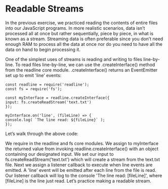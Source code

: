 # Readable Streams

In the previous exercise, we practiced reading the contents of entire files into our JavaScript programs. In more realistic scenarios, data isn’t processed all at once but rather sequentially, piece by piece, in what is known as a stream. Streaming data is often preferable since you don’t need enough RAM to process all the data at once nor do you need to have all the data on hand to begin processing it.

One of the simplest uses of streams is reading and writing to files line-by-line. To read files line-by-line, we can use the .createInterface() method from the readline core module. .createInterface() returns an EventEmitter set up to emit 'line' events:

    const readline = require('readline');
    const fs = require('fs');

    const myInterface = readline.createInterface({
    input: fs.createReadStream('text.txt')
    });

    myInterface.on('line', (fileLine) => {
    console.log( `The line read: ${fileLine}` );
    });

Let’s walk through the above code:

We require in the readline and fs core modules.
We assign to myInterface the returned value from invoking readline.createInterface() with an object containing our designated input.
We set our input to fs.createReadStream('text.txt') which will create a stream from the text.txt file.
Next we assign a listener callback to execute when line events are emitted. A 'line' event will be emitted after each line from the file is read.
Our listener callback will log to the console 'The line read: [fileLine]', where [fileLine] is the line just read.
Let’s practice making a readable stream.
